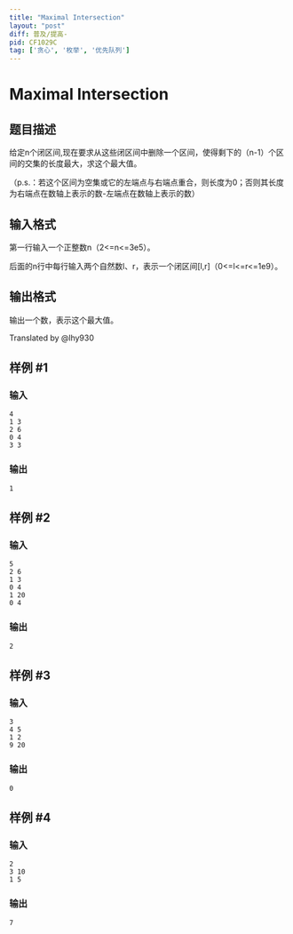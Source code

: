 ```yaml
---
title: "Maximal Intersection"
layout: "post"
diff: 普及/提高-
pid: CF1029C
tag: ['贪心', '枚举', '优先队列']
---
```


# Maximal Intersection

## 题目描述

给定n个闭区间,现在要求从这些闭区间中删除一个区间，使得剩下的（n-1）个区间的交集的长度最大，求这个最大值。

（p.s.：若这个区间为空集或它的左端点与右端点重合，则长度为0；否则其长度为右端点在数轴上表示的数-左端点在数轴上表示的数）

## 输入格式

第一行输入一个正整数n（2<=n<=3e5）。

后面的n行中每行输入两个自然数l、r，表示一个闭区间[l,r]（0<=l<=r<=1e9）。

## 输出格式

输出一个数，表示这个最大值。

Translated by @lhy930

## 样例 #1

### 输入

```
4
1 3
2 6
0 4
3 3

```

### 输出

```
1

```

## 样例 #2

### 输入

```
5
2 6
1 3
0 4
1 20
0 4

```

### 输出

```
2

```

## 样例 #3

### 输入

```
3
4 5
1 2
9 20

```

### 输出

```
0

```

## 样例 #4

### 输入

```
2
3 10
1 5

```

### 输出

```
7

```


